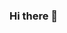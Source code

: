 ### Hi there 👋

<!--
**sansiuchicom/sansiuchicom** is a ✨ _special_ ✨ repository because its `README.md` (this file) appears on your GitHub profile.

Here are some ideas to get you started:

- 🔭 I’m currently working on Construction Management
- 👯 I’m looking to collaborate with anyone who likes to code and anyone who has an interest in the construction domain
- 🤔 I’m looking for help with everything about the coding
- ⚡ Fun fact: I used to work with the US Army in on of the biggest USAG

